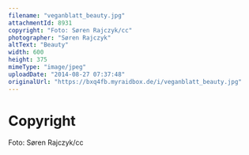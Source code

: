 ```yaml
---
filename: "veganblatt_beauty.jpg"
attachmentId: 8931
copyright: "Foto: Søren Rajczyk/cc"
photographer: "Søren Rajczyk"
altText: "Beauty"
width: 600
height: 375
mimeType: "image/jpeg"
uploadDate: "2014-08-27 07:37:48"
originalUrl: "https://bxq4fb.myraidbox.de/i/veganblatt_beauty.jpg"
---
```


# Copyright

Foto: Søren Rajczyk/cc
